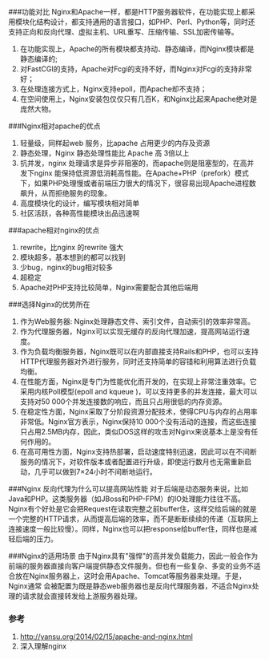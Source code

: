 <!--
author: checkking
date: 2017-02-13
title: 对比一下nginx服务器和apache服务器
tags: nginx
category: nginx
status: publish
summary: 总结一下nginx服务器的适用场景和不适合的场景
-->
###功能对比
Nginx和Apache一样，都是HTTP服务器软件，在功能实现上都采用模块化结构设计，都支持通用的语言接口，如PHP、Perl、Python等，同时还支持正向和反向代理、虚拟主机、URL重写、压缩传输、SSL加密传输等。

1. 在功能实现上，Apache的所有模块都支持动、静态编译，而Nginx模块都是静态编译的;
2. 对FastCGI的支持，Apache对Fcgi的支持不好，而Nginx对Fcgi的支持非常好；
3. 在处理连接方式上，Nginx支持epoll，而Apache却不支持；
4. 在空间使用上，Nginx安装包仅仅只有几百K，和Nginx比起来Apache绝对是庞然大物。

###Nginx相对apache的优点
1. 轻量级，同样起web 服务，比apache 占用更少的内存及资源
2. 静态处理，Nginx 静态处理性能比 Apache 高 3倍以上
3. 抗并发，nginx 处理请求是异步非阻塞的，而apache则是阻塞型的，在高并发下nginx 能保持低资源低消耗高性能。在Apache+PHP（prefork）模式下，如果PHP处理慢或者前端压力很大的情况下，很容易出现Apache进程数飙升，从而拒绝服务的现象。
4. 高度模块化的设计，编写模块相对简单
5. 社区活跃，各种高性能模块出品迅速啊

###apache相对nginx的优点
1. rewrite，比nginx 的rewrite 强大
2. 模块超多，基本想到的都可以找到
3. 少bug，nginx的bug相对较多
4. 超稳定
5. Apache对PHP支持比较简单，Nginx需要配合其他后端用

###选择Nginx的优势所在
1. 作为Web服务器: Nginx处理静态文件、索引文件，自动索引的效率非常高。
2. 作为代理服务器，Nginx可以实现无缓存的反向代理加速，提高网站运行速度。
3. 作为负载均衡服务器，Nginx既可以在内部直接支持Rails和PHP，也可以支持HTTP代理服务器对外进行服务，同时还支持简单的容错和利用算法进行负载均衡。
4. 在性能方面，Nginx是专门为性能优化而开发的，在实现上非常注重效率。它采用内核Poll模型(epoll and kqueue )，可以支持更多的并发连接，最大可以支持对50 000个并发连接数的响应，而且只占用很低的内存资源。
5. 在稳定性方面，Nginx采取了分阶段资源分配技术，使得CPU与内存的占用率非常低。Nginx官方表示，Nginx保持10 000个没有活动的连接，而这些连接只占用2.5MB内存，因此，类似DOS这样的攻击对Nginx来说基本上是没有任何作用的。
6. 在高可用性方面，Nginx支持热部署，启动速度特别迅速，因此可以在不间断服务的情况下，对软件版本或者配置进行升级，即使运行数月也无需重新启动，几乎可以做到7×24小时不间断地运行。

###Nginx 反向代理为什么可以提高网站性能
对于后端是动态服务来说，比如Java和PHP。这类服务器（如JBoss和PHP-FPM）的IO处理能力往往不高。Nginx有个好处是它会把Request在读取完整之前buffer住，这样交给后端的就是一个完整的HTTP请求，从而提高后端的效率，而不是断断续续的传递（互联网上连接速度一般比较慢）。同样，Nginx也可以把response给buffer住，同样也是减轻后端的压力。

###Nginx的适用场景
由于Nginx具有"强悍"的高并发负载能力，因此一般会作为前端的服务器直接向客户端提供静态文件服务。但也有一些复杂、多变的业务不适合放在Nginx服务器上，这时会用Apache、Tomcat等服务器来处理。于是，Nginx通常
会被配置为既是静态web服务器也是反向代理服务器，不适合Nginx处理的请求就会直接转发给上游服务器处理。

### 参考
1. http://yansu.org/2014/02/15/apache-and-nginx.html
2. 深入理解nginx

